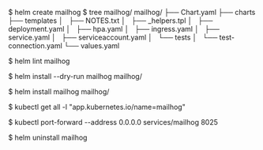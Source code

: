 
$ helm create mailhog
$ tree mailhog/
mailhog/
├── Chart.yaml
├── charts
├── templates
│   ├── NOTES.txt
│   ├── _helpers.tpl
│   ├── deployment.yaml
│   ├── hpa.yaml
│   ├── ingress.yaml
│   ├── service.yaml
│   ├── serviceaccount.yaml
│   └── tests
│       └── test-connection.yaml
└── values.yaml

$ helm lint mailhog

$ helm install --dry-run mailhog mailhog/

$ helm install mailhog mailhog/

$ kubectl get all -l "app.kubernetes.io/name=mailhog"

$ kubectl port-forward --address 0.0.0.0 services/mailhog 8025

$ helm uninstall mailhog
